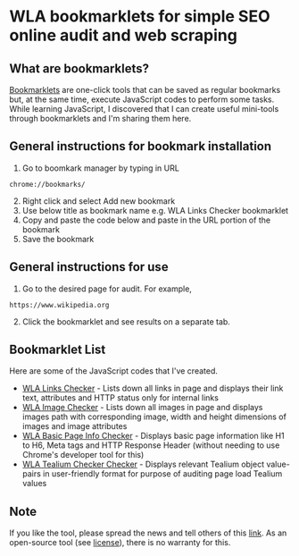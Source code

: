 # WLA bookmarklets for simple SEO online audit and web scraping

## What are bookmarklets?

[Bookmarklets](https://support.mozilla.org/en-US/kb/bookmarklets-perform-common-web-page-tasks) are one-click tools that can be saved as regular bookmarks but, at the same time, execute JavaScript codes to perform some tasks. While learning JavaScript, I discovered that I can create useful mini-tools through bookmarklets and I'm sharing them here. 

## General instructions for bookmark installation

1. Go to boomkark manager by typing in URL 
```
chrome://bookmarks/
``` 
2. Right click and select Add new bookmark 
3. Use below title as bookmark name e.g. WLA Links Checker bookmarklet
4. Copy and paste the code below and paste in the URL portion of the bookmark
5. Save the bookmark

## General instructions for use

1. Go to the desired page for audit. For example, 
```
https://www.wikipedia.org
```
2. Click the bookmarklet and see results on a separate tab.


## Bookmarklet List

Here are some of the JavaScript codes that I've created. 
* [WLA Links Checker](WLALinksChecker.md) - Lists down all links in page and displays their link text, attributes and  HTTP status only for internal links
* [WLA Image Checker](WLAImagesChecker.md) - Lists down all images in page and displays images path with corresponding image, width and height dimensions of images and image attributes
* [WLA Basic Page Info Checker](WLABasicPageInfoChecker.md) - Displays basic page information like H1 to H6, Meta tags and HTTP Response Header (without needing to use Chrome's developer tool for this)
* [WLA Tealium Checker Checker](WLATealiumChecker.md) - Displays relevant Tealium object value-pairs in user-friendly format for purpose of auditing page load Tealium values 

## Note

If you like the tool, please spread the news and tell others of this [link](https://github.com/washingtonalto/bookmarklets). As an open-source tool (see [license](LICENSE)), there is no warranty for this. 